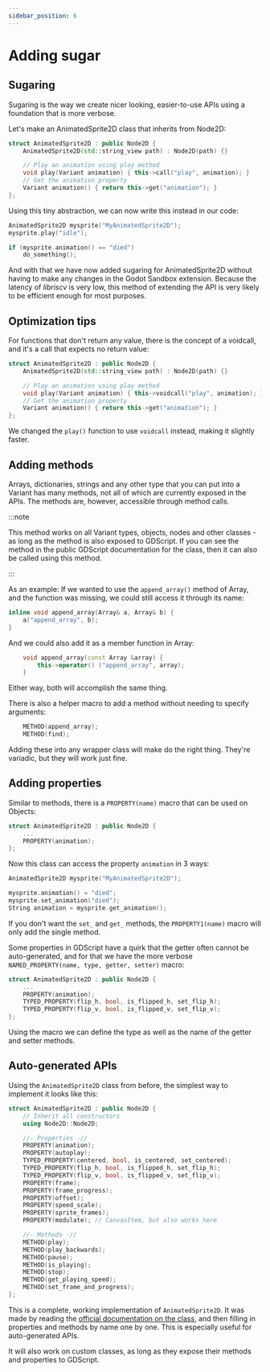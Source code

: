 ```yaml
---
sidebar_position: 6
---
```


# Adding sugar

## Sugaring

Sugaring is the way we create nicer looking, easier-to-use APIs using a foundation that is more verbose.

Let's make an AnimatedSprite2D class that inherits from Node2D:

```cpp
struct AnimatedSprite2D : public Node2D {
	AnimatedSprite2D(std::string_view path) : Node2D(path) {}

	// Play an animation using play method
	void play(Variant animation) { this->call("play", animation); }
	// Get the animation property
	Variant animation() { return this->get("animation"); }
};
```

Using this tiny abstraction, we can now write this instead in our code:

```cpp
AnimatedSprite2D mysprite("MyAnimatedSprite2D");
mysprite.play("idle");

if (mysprite.animation() == "died")
	do_something();
```

And with that we have now added sugaring for AnimatedSprite2D without having to make any changes in the Godot Sandbox extension. Because the latency of _libriscv_ is very low, this method of extending the API is very likely to be efficient enough for most purposes.


## Optimization tips

For functions that don't return any value, there is the concept of a voidcall, and it's a call that expects no return value:

```cpp
struct AnimatedSprite2D : public Node2D {
	AnimatedSprite2D(std::string_view path) : Node2D(path) {}

	// Play an animation using play method
	void play(Variant animation) { this->voidcall("play", animation); }
	// Get the animation property
	Variant animation() { return this->get("animation"); }
};
```

We changed the `play()` function to use `voidcall` instead, making it slightly faster.


## Adding methods

Arrays, dictionaries, strings and any other type that you can put into a Variant has many methods, not all of which are currently exposed in the APIs. The methods are, however, accessible through method calls.

:::note

This method works on all Variant types, objects, nodes and other classes - as long as the method is also exposed to GDScript. If you can see the method in the public GDScript documentation for the class, then it can also be called using this method.

:::

As an example: If we wanted to use the `append_array()` method of Array, and the function was missing, we could still access it through its name:

```cpp
inline void append_array(Array& a, Array& b) {
	a("append_array", b);
}
```

And we could also add it as a member function in Array:

```cpp
	void append_array(const Array &array) {
		this->operator() ("append_array", array);
	}
```

Either way, both will accomplish the same thing.

There is also a helper macro to add a method without needing to specify arguments:

```cpp
	METHOD(append_array);
	METHOD(find);
```

Adding these into any wrapper class will make do the right thing. They're variadic, but they will work just fine.


## Adding properties

Similar to methods, there is a `PROPERTY(name)` macro that can be used on Objects:

```cpp
struct AnimatedSprite2D : public Node2D {
	...
	PROPERTY(animation);
};
```

Now this class can access the property `animation` in 3 ways:

```cpp
AnimatedSprite2D mysprite("MyAnimatedSprite2D");

mysprite.animation() = "died";
mysprite.set_animation("died");
String animation = mysprite.get_animation();
```

If you don't want the `set_` and `get_` methods, the `PROPERTY1(name)` macro will only add the single method.

Some properties in GDScript have a quirk that the getter often cannot be auto-generated, and for that we have the more verbose `NAMED_PROPERTY(name, type, getter, setter)` macro:

```cpp
struct AnimatedSprite2D : public Node2D {
	...
	PROPERTY(animation);
	TYPED_PROPERTY(flip_h, bool, is_flipped_h, set_flip_h);
	TYPED_PROPERTY(flip_v, bool, is_flipped_v, set_flip_v);
};
```

Using the macro we can define the type as well as the name of the getter and setter methods.


## Auto-generated APIs

Using the `AnimatedSprite2D` class from before, the simplest way to implement it looks like this:

```cpp
struct AnimatedSprite2D : public Node2D {
	// Inherit all constructors
	using Node2D::Node2D;

	//- Properties -//
	PROPERTY(animation);
	PROPERTY(autoplay);
	TYPED_PROPERTY(centered, bool, is_centered, set_centered);
	TYPED_PROPERTY(flip_h, bool, is_flipped_h, set_flip_h);
	TYPED_PROPERTY(flip_v, bool, is_flipped_v, set_flip_v);
	PROPERTY(frame);
	PROPERTY(frame_progress);
	PROPERTY(offset);
	PROPERTY(speed_scale);
	PROPERTY(sprite_frames);
	PROPERTY(modulate); // CanvasItem, but also works here

	//- Methods -//
	METHOD(play);
	METHOD(play_backwards);
	METHOD(pause);
	METHOD(is_playing);
	METHOD(stop);
	METHOD(get_playing_speed);
	METHOD(set_frame_and_progress);
};
```

This is a complete, working implementation of `AnimatedSprite2D`. It was made by reading the [official documentation on the class](https://docs.godotengine.org/en/stable/classes/class_animatedsprite2d.html), and then filling in properties and methods by name one by one. This is especially useful for auto-generated APIs.

It will also work on custom classes, as long as they expose their methods and properties to GDScript.
